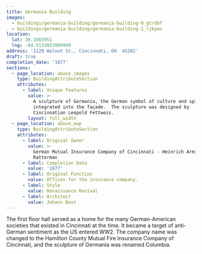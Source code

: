 ```yaml
---
title: Germania Building
images:
  - buildings/germania-building/germania-building-0_qtrdbf
  - buildings/germania-building/germania-building-1_ljbywv
location:
  lat: 39.1083951
  lng: -84.5133053999999
address: '1129 Walnut St., Cincinnati, OH  45202'
draft: true
completion_date: '1877'
sections:
  - page_location: above_images
    type: BuildingAttributeSection
    attributes:
      - label: Unique Features
        value: >-
          A sculpture of Germania, the German symbol of culture and spirit, is
          integrated into the façade.  The sculpture was designed by
          Cincinnatian Leopold Fettweis.
        layout: full_width
  - page_location: above_map
    type: BuildingAttributeSection
    attributes:
      - label: Original Owner
        value: >-
          German Mutual Insurance Company of Cincinnati - Heinrich Arminius
          Ratterman
      - label: Completion Date
        value: '1877'
      - label: Original Function
        value: Offices for the insurance company.
      - label: Style
        value: Renaissance Revival
      - label: Architect
        value: Johann Bast
---
```


The first floor hall served as a home for the many German-American societies that existed in Cincinnati at the time. It became a target of anti-German sentiment as the US entered WW2. The company name was changed to the Hamilton County Mutual Fire Insurance Company of Cincinnati, and the sculpture of Germania was renamed Columbia.
